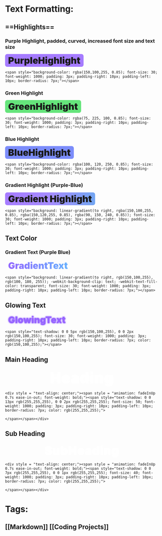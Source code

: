 # Text Formatting:
## ==Highlights==
### Purple Highlight, padded, curved, increased font size and text size
<span style="background-color: rgba(150,100,255, 0.85); font-size: 30; font-weight: 1000; padding: 3px; padding-right: 10px; padding-left: 10px; border-radius: 7px;">PurpleHighlight</span>
```
<span style="background-color: rgba(150,100,255, 0.85); font-size: 30; font-weight: 1000; padding: 3px; padding-right: 10px; padding-left: 10px; border-radius: 7px;"></span>
```

### Green Highlight
<span style="background-color: rgba(75, 225, 100, 0.85); font-size: 30; font-weight: 1000; padding: 3px; padding-right: 10px; padding-left: 10px; border-radius: 7px;">GreenHighlight</span>
```
<span style="background-color: rgba(75, 225, 100, 0.85); font-size: 30; font-weight: 1000; padding: 3px; padding-right: 10px; padding-left: 10px; border-radius: 7px;"></span>
```
### Blue Highlight
<span style="background-color: rgba(100, 120, 250, 0.85); font-size: 30; font-weight: 1000; padding: 3px; padding-right: 10px; padding-left: 10px; border-radius: 7px;">BlueHighlight</span>
```
<span style="background-color: rgba(100, 120, 250, 0.85); font-size: 30; font-weight: 1000; padding: 3px; padding-right: 10px; padding-left: 10px; border-radius: 7px;"></span>
```
### Gradient Highlight (Purple-Blue)
<span style="background: linear-gradient(to right, rgba(150,100,255, 0.85), rgba(150,120,255, 0.85), rgba(90, 150, 240, 0.85)); font-size: 30; font-weight: 1000; padding: 3px; padding-right: 10px; padding-left: 10px; border-radius: 7px;">Gradient Highlight</span>
```
<span style="background: linear-gradient(to right, rgba(150,100,255, 0.85), rgba(150,120,255, 0.85), rgba(90, 150, 240, 0.85)); font-size: 30; font-weight: 1000; padding: 3px; padding-right: 10px; padding-left: 10px; border-radius: 7px;"></span>
```
## Text Color
### Gradient Text (Purple Blue)
<span style="background: linear-gradient(to right, rgb(150,100,255), rgb(100, 180, 255));
  -webkit-background-clip: text;
  -webkit-text-fill-color: transparent; font-size: 30; font-weight: 1000; padding: 3px; padding-right: 10px; padding-left: 10px; border-radius: 7px;">GradientText</span>
```
<span style="background: linear-gradient(to right, rgb(150,100,255), rgb(100, 180, 255)); -webkit-background-clip: text; -webkit-text-fill-color: transparent; font-size: 30; font-weight: 1000; padding: 3px; padding-right: 10px; padding-left: 10px; border-radius: 7px;"></span>  
```
## Glowing Text
<span style="text-shadow: 0 0 5px rgb(150,100,255), 0 0 2px rgb(150,100,255); font-size: 30; font-weight: 1000; padding: 3px; padding-right: 10px; padding-left: 10px; border-radius: 7px; color: rgb(150,100,255);">GlowingText</span>
```
<span style="text-shadow: 0 0 5px rgb(150,100,255), 0 0 2px rgb(150,100,255); font-size: 30; font-weight: 1000; padding: 3px; padding-right: 10px; padding-left: 10px; border-radius: 7px; color: rgb(150,100,255);"></span>
```




## Main Heading

<div style = "text-align: center;"><span style = "animation: fadeInUp 0.7s ease-in-out; font-weight: bold;"><span style="text-shadow: 0 0 13px rgb(255,255,255), 0 0 2px rgb(255,255,255); font-size: 50; font-weight: 1000; padding: 3px; padding-right: 10px; padding-left: 10px; border-radius: 7px; color: rgb(255,255,255);">Heading</span></span></div>

```
<div style = "text-align: center;"><span style = "animation: fadeInUp 0.7s ease-in-out; font-weight: bold;"><span style="text-shadow: 0 0 13px rgb(255,255,255), 0 0 2px rgb(255,255,255); font-size: 50; font-weight: 1000; padding: 3px; padding-right: 10px; padding-left: 10px; border-radius: 7px; color: rgb(255,255,255);">

</span></span></div>
```


## Sub Heading

<div style = "text-align: center;"><span style = "animation: fadeInUp 0.7s ease-in-out; font-weight: bold;"><span style="text-shadow: 0 0 7px rgb(255,255,255), 0 0 1px rgb(255,255,255); font-size: 40; font-weight: 1000; padding: 3px; padding-right: 10px; padding-left: 10px; border-radius: 7px; color: rgb(255,255,255);">SubHeading</span></span></div>

```
<div style = "text-align: center;"><span style = "animation: fadeInUp 0.7s ease-in-out; font-weight: bold;"><span style="text-shadow: 0 0 7px rgb(255,255,255), 0 0 1px rgb(255,255,255); font-size: 40; font-weight: 1000; padding: 3px; padding-right: 10px; padding-left: 10px; border-radius: 7px; color: rgb(255,255,255);">

</span></span></div>
```
# Tags: 
## [[Markdown]] [[Coding Projects]]
